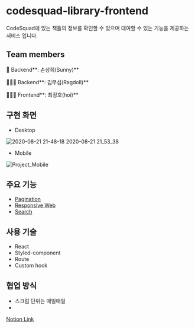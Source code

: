 # codesquad-library-frontend

CodeSquad에 있는 책들의 정보를 확인할 수 있으며 대여할 수 있는 기능을 제공하는 서비스 입니다.<br/>

## Team members

👷 Backend**: 손상희(Sunny)**

👨🏼‍🎨 Backend**: 김무섭(Ragdoll)**

👨🏼‍💻 Frontend**: 최장호(hoi)**

## 구현 화면

- Desktop

![2020-08-21 21-48-18 2020-08-21 21_53_38](https://user-images.githubusercontent.com/49897409/90892759-d0a39f00-e3f8-11ea-98ef-e6bdaac256b8.gif)

- Mobile

![Project_Mobile](https://user-images.githubusercontent.com/49897409/90893080-4f004100-e3f9-11ea-804e-45ef9f26447d.gif)

## 주요 기능

- [Pagination](https://github.com/Library-solider/codesquad-library-frontend/wiki/%5BLibrary-Project%5D-Pagination)
- [Responsive Web](https://github.com/Library-solider/codesquad-library-frontend/wiki/%5BLibrary-Project%5D-Responsive-Web)
- [Search](https://github.com/Library-solider/codesquad-library-frontend/wiki/%5BLibrary-Project%5D-Search-History)

## 사용 기술

- React
- Styled-component
- Route
- Custom hook

## 협업 방식

- 스크럼 단위는 매일매일
-

[Notion Link](https://www.notion.so/49138e4b69c047f1bf23f0b8c81a89e9)
